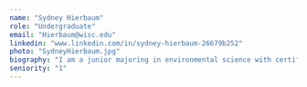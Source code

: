 ```yaml
---
name: "Sydney Hierbaum"
role: "Undergraduate"
email: "Hierbaum@wisc.edu"
linkedin: "www.linkedin.com/in/sydney-hierbaum-26679b252"
photo: "SydneyHierbaum.jpg"
biography: "I am a junior majoring in environmental science with certificates in science communication and environmental studies. I have been working in the lab since October 2023 as an undergraduate lab assistant as well as assisting in Ismael’s PhD research studying pollen and ancient environmental DNA, the first aeDNA project in Wisconsin and one of the first in the US. This has included performing LOI and collecting samples out in the field. I am interested in studying the impacts of climate change and finding sustainable solutions to mitigate and address these effects."
seniority: "1"
---
```

